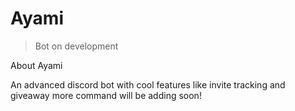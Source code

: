 # Ayami

> Bot on development

About Ayami 
 
An advanced discord bot with cool features like invite tracking and giveaway
more command will be adding soon!



